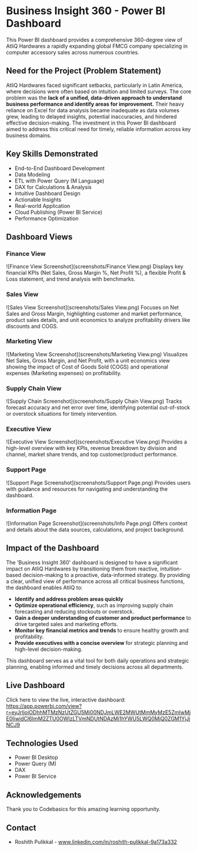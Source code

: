 # Business Insight 360 - Power BI Dashboard

This Power BI dashboard provides a comprehensive 360-degree view of AtliQ Hardwares a rapidly expanding global FMCG company specializing in computer accessory sales across numerous countries.

## Need for the Project (Problem Statement)

AtliQ Hardwares faced significant setbacks, particularly in Latin America, where decisions were often based on intuition and limited surveys. The core problem was the **lack of a unified, data-driven approach to understand business performance and identify areas for improvement.** Their heavy reliance on Excel for data analysis became inadequate as data volumes grew, leading to delayed insights, potential inaccuracies, and hindered effective decision-making. The investment in this Power BI dashboard aimed to address this critical need for timely, reliable information across key business domains.


## Key Skills Demonstrated

* End-to-End Dashboard Development
* Data Modeling
* ETL with Power Query (M Language)
* DAX for Calculations & Analysis
* Intuitive Dashboard Design
* Actionable Insights
* Real-world Application
* Cloud Publishing (Power BI Service)
* Performance Optimization

## Dashboard Views

### Finance View
![Finance View Screenshot](screenshots/Finance View.png)
Displays key financial KPIs (Net Sales, Gross Margin %, Net Profit %), a flexible Profit & Loss statement, and trend analysis with benchmarks.

### Sales View
![Sales View Screenshot](screenshots/Sales View.png)
Focuses on Net Sales and Gross Margin, highlighting customer and market performance, product sales details, and unit economics to analyze profitability drivers like discounts and COGS.

### Marketing View
![Marketing View Screenshot](screenshots/Marketing View.png)
Visualizes Net Sales, Gross Margin, and Net Profit, with a unit economics view showing the impact of Cost of Goods Sold (COGS) and operational expenses (Marketing expenses) on profitability.

### Supply Chain View
![Supply Chain Screenshot](screenshots/Supply Chain View.png)
Tracks forecast accuracy and net error over time, identifying potential out-of-stock or overstock situations for timely intervention.

### Executive View
![Executive View Screenshot](screenshots/Executive View.png)
Provides a high-level overview with key KPIs, revenue breakdown by division and channel, market share trends, and top customer/product performance.

### Support Page
![Support Page Screenshot](screenshots/Support Page.png)
Provides users with guidance and resources for navigating and understanding the dashboard.

### Information Page
![Information Page Screenshot](screenshots/Info Page.png)
Offers context and details about the data sources, calculations, and project background.

## Impact of the Dashboard

The 'Business Insight 360' dashboard is designed to have a significant impact on AtliQ Hardwares by transitioning them from reactive, intuition-based decision-making to a proactive, data-informed strategy. By providing a clear, unified view of performance across all critical business functions, the dashboard enables AtliQ to:

* **Identify and address problem areas quickly**
* **Optimize operational efficiency**, such as improving supply chain forecasting and reducing stockouts or overstock.
* **Gain a deeper understanding of customer and product performance** to drive targeted sales and marketing efforts.
* **Monitor key financial metrics and trends** to ensure healthy growth and profitability.
* **Provide executives with a concise overview** for strategic planning and high-level decision-making.

This dashboard serves as a vital tool for both daily operations and strategic planning, enabling informed and timely decisions across all departments.


## Live Dashboard

Click here to view the live, interactive dashboard: https://app.powerbi.com/view?r=eyJrIjoiODhhMTMzNzUtZGU5Mi00NDJmLWE2MWUtMmMyMzE5ZmIwMjE0IiwidCI6ImM2ZTU0OWIzLTVmNDUtNDAzMi1hYWU5LWQ0MjQ0ZGM1YjJjNCJ9

## Technologies Used

* Power BI Desktop
* Power Query (M)
* DAX
* Power BI Service

## Acknowledgements

Thank you to Codebasics for this amazing learning opportunity.

## Contact

* Roshith Pulikkal - www.linkedin.com/in/roshith-pulikkal-9a173a332
